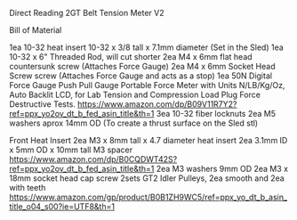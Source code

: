 Direct Reading 2GT Belt Tension Meter V2

Bill of Material

1ea 10-32 heat insert 10-32 x 3/8 tall x 7.1mm diameter (Set in the Sled)
1ea 10-32 x 6" Threaded Rod, will cut shorter
2ea M4 x 6mm flat head countersunk screw (Attaches Force Gauge)
2ea M4 x 6mm Socket Head Screw screw (Attaches Force Gauge and acts as a stop)
1ea 50N Digital Force Gauge Push Pull Gauge Portable Force Meter with Units N/LB/Kg/Oz, 
Auto Backlit LCD, for Lab Tension and Compression Load Plug Force Destructive Tests.
https://www.amazon.com/dp/B09V11R7Y2?ref=ppx_yo2ov_dt_b_fed_asin_title&th=1
3ea 10-32 fiber locknuts
2ea M5 washers aprox 14mm OD (To create a thrust surface on the Sled stl) 

Front Heat Insert
2ea M3 x 8mm tall x 4.7 diameter heat insert
2ea 3.1mm ID x 5mm OD x 10mm tall M3 spacer
https://www.amazon.com/dp/B0CQDWT42S?ref=ppx_yo2ov_dt_b_fed_asin_title&th=1
2ea M3 washers 9mm OD
2ea M3 x 18mm socket head cap screw
2sets GT2 Idler Pulleys, 2ea smooth and 2ea with teeth
https://www.amazon.com/gp/product/B0B1ZH9WC5/ref=ppx_yo_dt_b_asin_title_o04_s00?ie=UTF8&th=1
